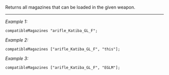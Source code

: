 Returns all magazines that can be loaded in the given weapon.


---
*Example 1:*
```sqf
compatibleMagazines "arifle_Katiba_GL_F";
```

*Example 2:*
```sqf
compatibleMagazines ["arifle_Katiba_GL_F", "this"];
```

*Example 3:*
```sqf
compatibleMagazines ["arifle_Katiba_GL_F", "EGLM"];
```